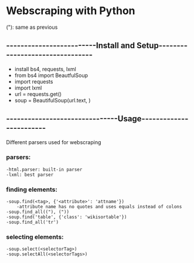 # Webscraping with Python
("): same as previous

## -------------------------Install and Setup--------------------------------

* install bs4, requests, lxml
* from bs4 import BeautfulSoup
* import requests
* import lxml
* url = requests.get(<url>)
* soup = BeautifulSoup(url.text, <parser>)

## -------------------------------Usage------------------------

Different parsers used for webscraping
### parsers:
	-html.parser: built-in parser
	-lxml: best parser

### finding elements:
	-soup.find(<tag>, {'<attribute>': 'attname'})
		-attribute name has no quotes and uses equals instead of colons
	-soup.find_all(("), ("))
	-soup.find('table', {'class': 'wikisortable'})
	-soup.find_all('tr')

### selecting elements:
	-soup.select(<selectorTag>)
	-soup.selectAll(<selectorTags>)
